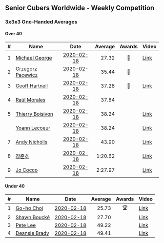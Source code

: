 ## Senior Cubers Worldwide - Weekly Competition
### 3x3x3 One-Handed Averages

#### Over 40

| # | Name | Date | Average | Awards | Video |
| :--: | -- | :--: | --: | :--: | -- |
| 1 | [Michael George](../persons/michael_george.md) | [2020-02-18](2020-02-18.md) | 27.32 | 🥇 | [Link](https://www.facebook.com/events/1618332754973681/permalink/1619575454849411/) |
| 2 | [Grzegorz Pacewicz](../persons/grzegorz_pacewicz.md) | [2020-02-18](2020-02-18.md) | 35.44 | 🥈 | |
| 3 | [Geoff Hartnell](../persons/geoff_hartnell.md) | [2020-02-18](2020-02-18.md) | 37.28 | 🥉 | [Link](https://www.facebook.com/events/1618332754973681/permalink/1623480064458950/) |
| 4 | [Raúl Morales](../persons/raul_morales.md) | [2020-02-18](2020-02-18.md) | 37.84 |  | |
| 5 | [Thierry Boisivon](../persons/thierry_boisivon.md) | [2020-02-18](2020-02-18.md) | 38.24 |  | [Link](https://www.facebook.com/events/1618332754973681/permalink/1621555787984711/) |
| | [Yoann Lecoeur](../persons/yoann_lecoeur.md) | [2020-02-18](2020-02-18.md) | 38.24 |  | [Link](https://www.facebook.com/events/1618332754973681/permalink/1622459904560966/) |
| 7 | [Andy Nicholls](../persons/andy_nicholls.md) | [2020-02-18](2020-02-18.md) | 43.90 |  | [Link](https://www.facebook.com/events/1618332754973681/permalink/1618697511603872/) |
| 8 | [장준호](../persons/장준호.md) | [2020-02-18](2020-02-18.md) | 1:20.62 |  | [Link](https://www.facebook.com/events/1618332754973681/permalink/1623943337745956/) |
| 9 | [Jo Cocco](../persons/jo_cocco.md) | [2020-02-18](2020-02-18.md) | 2:27.97 |  | [Link](https://www.facebook.com/events/1618332754973681/permalink/1624311164375840/) |

#### Under 40

| # | Name | Date | Average | Awards | Video |
| :--: | -- | :--: | --: | :--: | -- |
| 1 | [Go-ho Choi](../persons/go-ho_choi.md) | [2020-02-18](2020-02-18.md) | 25.73 | 🏆 | [Link](https://www.facebook.com/events/1618332754973681/permalink/1618631721610451/) |
| 2 | [Shawn Boucké](../persons/shawn_boucke.md) | [2020-02-18](2020-02-18.md) | 27.70 |  | [Link](https://www.facebook.com/events/1618332754973681/permalink/1621909717949318/) |
| 3 | [Pete Lee](../persons/pete_lee.md) | [2020-02-18](2020-02-18.md) | 49.22 |  | [Link](https://www.facebook.com/events/1618332754973681/permalink/1622571537883136/) |
| 4 | [Deansie Brady](../persons/deansie_brady.md) | [2020-02-18](2020-02-18.md) | 49.41 |  | [Link](https://www.facebook.com/events/1618332754973681/permalink/1618918598248430/) |


<!-- Global site tag (gtag.js) - Google Analytics -->
<script async src="https://www.googletagmanager.com/gtag/js?id=UA-86348435-3"></script>
<script>window.dataLayer = window.dataLayer || []; function gtag() {dataLayer.push(arguments);} gtag('js', new Date()); gtag('config', 'UA-86348435-3');</script>
